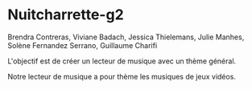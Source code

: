 # Nuitcharrette-g2

Brendra Contreras, Viviane Badach, Jessica Thielemans, Julie Manhes, Solène Fernandez Serrano, Guillaume Charifi 

L'objectif est de créer un lecteur de musique avec un thème général.

Notre lecteur de musique a pour thème les musiques de jeux vidéos.
